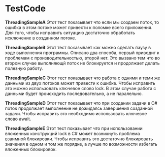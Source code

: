 # TestCode

**ThreadingSampleA** 
Этот тест показывает что если мы создаем поток, то ошибка в этом 
потоке может привести к поломке всего приложения. Для того, чтобы исправить 
ситуацию достаточно обработать исключение в созданном потоке.


**ThreadingSampleB**
Этот тест показывает как можно сделать паузу в ходе выполнения программы.
Описано два способа, первый приводит к проблемам с производительностью, второй нет.
Это вызвано тем что во втором случае выполняющй поток не блокируется и продолжает делать полезную работу.


**ThreadingSampleC**
Этот тест показывает что работа с одними и теми же данными из двух потоков может привести к ошибке.
Чтобы исправить это можно использовать ключевое слово lock. 
В этом случае работа с данными будет происходить последовательно, а не паралельно. 

**ThreadingSampleD**
Этот тест показывает что при создании задачи в C# поток продолжает выполнение не дожидаясь завершения созданной задачи.
Чтобы исправить это необходимо использовать ключевое слово await. 


**ThreadingSampleE**
Этот тест показывает что при использовании вложенных конструкций lock в C# может возникнуть проблема взаимной блокировки.
Чтобы исправить это достаточно блокировать значения в одном и том же порядке, а лучше по возможности избегать вложенных блокировок. 
